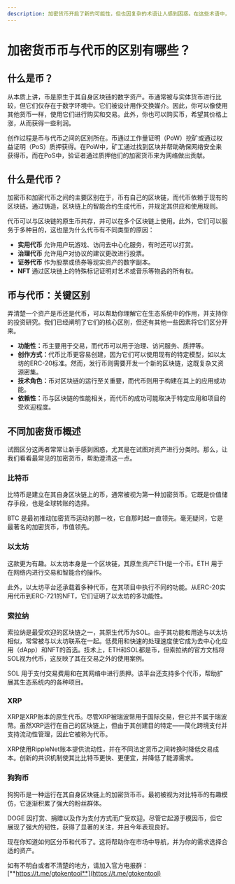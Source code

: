 ```yaml
---
description: 加密货币开启了新的可能性，但也因复杂的术语让人感到困惑。在这些术语中，最容易被误解的就是加密货币的“币”和“代币”。
---
```


# 加密货币币与代币的区别有哪些？

## 什么是币？

从本质上讲，币是原生于其自身区块链的数字资产。币通常被与实体货币进行比较，但它们仅存在于数字环境中。它们被设计用作交换媒介。因此，你可以像使用其他货币一样，使用它们进行购买和交易。此外，你也可以购买币，希望其价格上涨，从而获得一些利润。

创作过程是币与代币之间的区别所在。币通过工作量证明（PoW）挖矿或通过权益证明（PoS）质押获得。在PoW中，矿工通过找到区块并帮助确保网络安全来获得币。而在PoS中，验证者通过质押他们的加密货币来为网络做出贡献。

## 什么是代币？

加密币和加密代币之间的主要区别在于，币有自己的区块链，而代币依赖于现有的区块链。通过铸造，区块链上的智能合约生成代币，并规定其供应和使用规则。

代币可以与区块链的原生币共存，并可以在多个区块链上使用。此外，它们可以服务于多种目的，这也是为什么代币有不同类型的原因：

* **实用代币** 允许用户玩游戏、访问去中心化服务，有时还可以打赏。
* **治理代币** 允许用户对协议的建议更改进行投票。
* **证券代币** 作为股票或债券等现实资产的数字副本。
* **NFT** 通过区块链上的特殊标记证明对艺术或音乐等物品的所有权。

## 币与代币：关键区别

弄清楚一个资产是币还是代币，可以帮助你理解它在生态系统中的作用，并支持你的投资研究。我们已经阐明了它们的核心区别，但还有其他一些因素将它们区分开来。

* **功能性：**&#x5E01;主要用于交易，而代币可以用于治理、访问服务、质押等。
* **创作方式：**&#x4EE3;币比币更容易创建，因为它们可以使用现有的特定模型，如以太坊的ERC-20标准。然而，发行币则需要开发一个新的区块链，这既复杂又资源密集。
* **技术角色：**&#x5E01;对区块链的运行至关重要，而代币则用于构建在其上的应用或功能。
* **依赖性：**&#x5E01;与区块链的性能相关，而代币的成功可能取决于特定应用和项目的受欢迎程度。

## 不同加密货币概述

试图区分这两者常常让新手感到困惑，尤其是在试图对资产进行分类时。那么，让我们看看最常见的加密货币，帮助澄清这一点。

### 比特币

比特币是建立在其自身区块链上的币，通常被视为第一种加密货币。它既是价值储存手段，也是全球转账的选择。

BTC 是最初推动加密货币运动的那一枚，它自那时起一直领先。毫无疑问，它是最著名的加密货币，市值领先。

### 以太坊

这款更为有趣。以太坊本身是一个区块链，其原生资产ETH是一个币。ETH 用于在网络内进行交易和智能合约操作。

此外，以太坊平台还承载着多种代币，在其项目中执行不同的功能。从ERC-20实用代币到ERC-721的NFT，它们证明了以太坊的多功能性。

### 索拉纳

索拉纳是最受欢迎的区块链之一，其原生代币为SOL。由于其功能和用途与以太坊相似，常常被与以太坊联系在一起。低费用和快速的处理速度使它成为去中心化应用（dApp）和NFT的首选。技术上，ETH和SOL都是币，但索拉纳的官方文档将SOL视为代币，这反映了其在交易之外的使用案例。

SOL 用于支付交易费用和在其网络中进行质押。该平台还支持多个代币，帮助扩展其生态系统内的各种项目。

### XRP

XRP是XRP账本的原生代币。尽管XRP被瑞波幣用于国际交易，但它并不属于瑞波幣。虽然XRP运行在自己的区块链上，但由于其创建目的特定——简化跨境支付并支持流动性管理，因此它被称为代币。

XRP使用RippleNet账本提供流动性，并在不同法定货币之间转换时降低交易成本。创新的共识机制使其比比特币更快、更便宜，并降低了能源需求。

### 狗狗币

狗狗币是一种运行在其自身区块链上的加密货币币。最初被视为对比特币的有趣模仿，它逐渐积累了强大的粉丝群体。

DOGE 因打赏、捐赠以及作为支付方式而广受欢迎。尽管它起源于模因币，但它展现了强大的韧性，获得了显著的关注，并且今年表现良好。

现在你知道如何区分币和代币了。这将帮助你在市场中导航，并为你的需求选择合适的资产。

如有不明白或者不清楚的地方，请加入官方电报群：[**https://t.me/gtokentool**](https://t.me/gtokentool)

